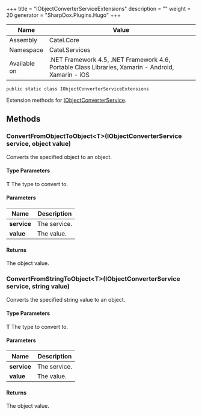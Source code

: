 

+++
title = "IObjectConverterServiceExtensions" 
description = ""
weight = 20
generator = "SharpDox.Plugins.Hugo"
+++

Name|Value
---|---
Assembly|Catel.Core
Namespace|Catel.Services
Available on|.NET Framework 4.5, .NET Framework 4.6, Portable Class Libraries, Xamarin - Android, Xamarin - iOS

```
public static class IObjectConverterServiceExtensions
```

Extension methods for [IObjectConverterService](#).

## Methods

### ConvertFromObjectToObject&lt;T&gt;(IObjectConverterService service, object value)

Converts the specified object to an object.

#### Type Parameters

**T**
The type to convert to.

#### Parameters

Name|Description
---|---
**service**|The service.
**value**|The value.

#### Returns

The object value.

### ConvertFromStringToObject&lt;T&gt;(IObjectConverterService service, string value)

Converts the specified string value to an object.

#### Type Parameters

**T**
The type to convert to.

#### Parameters

Name|Description
---|---
**service**|The service.
**value**|The value.

#### Returns

The object value.

